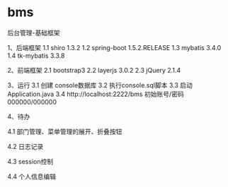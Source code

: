# bms
后台管理-基础框架



1、后端框架
    1.1 shiro 1.3.2
    1.2 spring-boot 1.5.2.RELEASE
    1.3 mybatis 3.4.0
    1.4 tk-mybatis 3.3.8

2、前端框架
   2.1 bootstrap3
   2.2 layerjs 3.0.2 
   2.3 jQuery 2.1.4

3、运行
   3.1 创建 console数据库
   3.2 执行console.sql脚本
   3.3 启动Application.java
   3.4 http://localhost:2222/bms  初始账号/密码  000000/000000
   

4、待办 
  <p>4.1 部门管理、菜单管理的展开、折叠按钮</p>
  <p>4.2 日志记录</p>
  <p>4.3 session控制</p>
  <p>4.4 个人信息编辑</p>